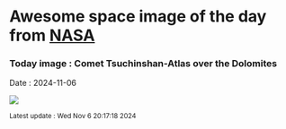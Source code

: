 
# Awesome space image of the day from [NASA](https://api.nasa.gov/)

### Today image : Comet Tsuchinshan-Atlas over the Dolomites
Date : 2024-11-06

![](https://apod.nasa.gov/apod/image/2411/CometA3Dolomites_Masi_960.jpg)

<small>Latest update : Wed Nov  6 20:17:18 2024</small>
        